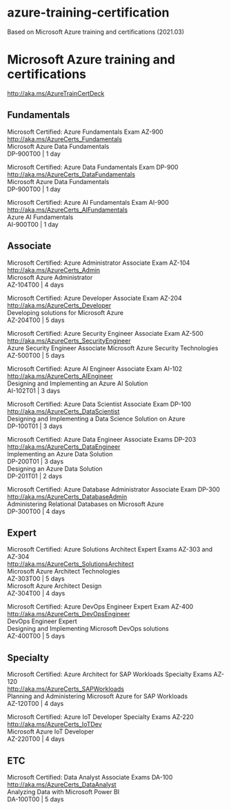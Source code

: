 # azure-training-certification
Based on Microsoft Azure training and certifications
(2021.03)

# Microsoft Azure training and certifications  
http://aka.ms/AzureTrainCertDeck  

## Fundamentals
Microsoft Certified: Azure Fundamentals Exam AZ-900  
http://aka.ms/AzureCerts_Fundamentals  
Microsoft Azure Data Fundamentals  
DP-900T00 | 1 day  

Microsoft Certified: Azure Data Fundamentals Exam DP-900  
http://aka.ms/AzureCerts_DataFundamentals  
Microsoft Azure Data Fundamentals  
DP-900T00 | 1 day  

Microsoft Certified: Azure AI Fundamentals Exam AI-900  
http://aka.ms/AzureCerts_AIFundamentals  
Azure AI Fundamentals  
AI-900T00 | 1 day  

## Associate
Microsoft Certified: Azure Administrator Associate Exam AZ-104  
http://aka.ms/AzureCerts_Admin  
Microsoft Azure Administrator  
AZ-104T00 | 4 days  

Microsoft Certified: Azure Developer Associate Exam AZ-204  
http://aka.ms/AzureCerts_Developer  
Developing solutions for Microsoft Azure  
AZ-204T00 | 5 days  

Microsoft Certified: Azure Security Engineer Associate Exam AZ-500  
http://aka.ms/AzureCerts_SecurityEngineer  
Azure Security Engineer Associate Microsoft Azure Security Technologies  
AZ-500T00 | 5 days  

Microsoft Certified: Azure AI Engineer Associate Exam AI-102  
http://aka.ms/AzureCerts_AIEngineer  
Designing and Implementing an Azure AI Solution  
AI-102T01 | 3 days  

Microsoft Certified: Azure Data Scientist Associate Exam DP-100  
http://aka.ms/AzureCerts_DataScientist  
Designing and Implementing a Data Science Solution on Azure  
DP-100T01 | 3 days  

Microsoft Certified: Azure Data Engineer Associate Exams DP-203  
http://aka.ms/AzureCerts_DataEngineer  
Implementing an Azure Data Solution  
DP-200T01 | 3 days  
Designing an Azure Data Solution  
DP-201T01 | 2 days  

Microsoft Certified: Azure Database Administrator Associate Exam DP-300  
http://aka.ms/AzureCerts_DatabaseAdmin  
Administering Relational Databases on Microsoft Azure  
DP-300T00 | 4 days  

## Expert
Microsoft Certified: Azure Solutions Architect Expert Exams AZ-303 and AZ-304  
http://aka.ms/AzureCerts_SolutionsArchitect  
Microsoft Azure Architect Technologies  
AZ-303T00 | 5 days  
Microsoft Azure Architect Design  
AZ-304T00 | 4 days  

Microsoft Certified: Azure DevOps Engineer Expert Exam AZ-400  
http://aka.ms/AzureCerts_DevOpsEngineer  
DevOps Engineer Expert  
Designing and Implementing Microsoft DevOps solutions  
AZ-400T00 | 5 days  

## Specialty
Microsoft Certified: Azure Architect for SAP Workloads Specialty Exams AZ-120  
http://aka.ms/AzureCerts_SAPWorkloads  
Planning and Administering Microsoft Azure for SAP Workloads  
AZ-120T00 | 4 days  

Microsoft Certified: Azure IoT Developer Specialty Exams AZ-220  
http://aka.ms/AzureCerts_IoTDev  
Microsoft Azure IoT Developer  
AZ-220T00 | 4 days  

## ETC
Microsoft Certified: Data Analyst Associate Exams DA-100  
http://aka.ms/AzureCerts_DataAnalyst  
Analyzing Data with Microsoft Power BI  
DA-100T00 | 5 days  
